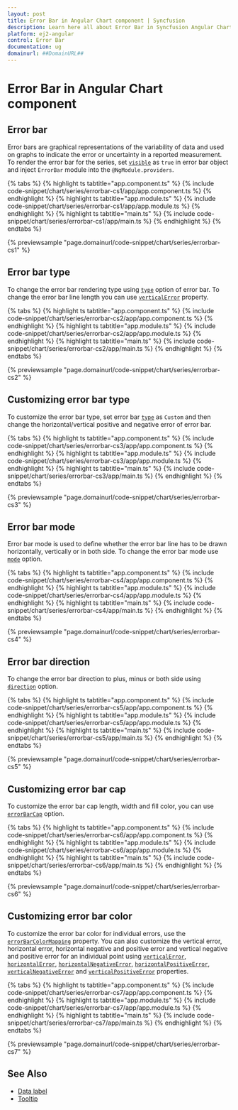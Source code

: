 ```yaml
---
layout: post
title: Error Bar in Angular Chart component | Syncfusion
description: Learn here all about Error Bar in Syncfusion Angular Chart component of Syncfusion Essential JS 2 and more.
platform: ej2-angular
control: Error Bar
documentation: ug
domainurl: ##DomainURL##
---
```


# Error Bar in Angular Chart component

## Error bar

Error bars are graphical representations of the variability of data and used on graphs to indicate the error or uncertainty in a reported measurement. To render the error bar for the series, set [`visible`](https://ej2.syncfusion.com/angular/documentation/api/chart/seriesDirective/#type) as `true` in error bar object and inject `ErrorBar` module into the `@NgModule.providers`.

{% tabs %}
{% highlight ts tabtitle="app.component.ts" %}
{% include code-snippet/chart/series/errorbar-cs1/app/app.component.ts %}
{% endhighlight %}
{% highlight ts tabtitle="app.module.ts" %}
{% include code-snippet/chart/series/errorbar-cs1/app/app.module.ts %}
{% endhighlight %}
{% highlight ts tabtitle="main.ts" %}
{% include code-snippet/chart/series/errorbar-cs1/app/main.ts %}
{% endhighlight %}
{% endtabs %}
  
{% previewsample "page.domainurl/code-snippet/chart/series/errorbar-cs1" %}

## Error bar type

To change the error bar rendering type using [`type`](https://ej2.syncfusion.com/angular/documentation/api/chart/errorBarSettingsModel/#type) option of error bar. To change the error bar line length you can use [`verticalError`](https://ej2.syncfusion.com/angular/documentation/api/chart/errorBarSettingsModel/#verticalError) property.

{% tabs %}
{% highlight ts tabtitle="app.component.ts" %}
{% include code-snippet/chart/series/errorbar-cs2/app/app.component.ts %}
{% endhighlight %}
{% highlight ts tabtitle="app.module.ts" %}
{% include code-snippet/chart/series/errorbar-cs2/app/app.module.ts %}
{% endhighlight %}
{% highlight ts tabtitle="main.ts" %}
{% include code-snippet/chart/series/errorbar-cs2/app/main.ts %}
{% endhighlight %}
{% endtabs %}
  
{% previewsample "page.domainurl/code-snippet/chart/series/errorbar-cs2" %}

## Customizing error bar type

To customize the error bar type, set error bar [`type`](https://ej2.syncfusion.com/angular/documentation/api/chart/errorBarSettingsModel/#type) as `Custom` and then change the horizontal/vertical positive and negative error of error bar.

{% tabs %}
{% highlight ts tabtitle="app.component.ts" %}
{% include code-snippet/chart/series/errorbar-cs3/app/app.component.ts %}
{% endhighlight %}
{% highlight ts tabtitle="app.module.ts" %}
{% include code-snippet/chart/series/errorbar-cs3/app/app.module.ts %}
{% endhighlight %}
{% highlight ts tabtitle="main.ts" %}
{% include code-snippet/chart/series/errorbar-cs3/app/main.ts %}
{% endhighlight %}
{% endtabs %}
  
{% previewsample "page.domainurl/code-snippet/chart/series/errorbar-cs3" %}

## Error bar mode

Error bar mode is used to define whether the error bar line has to be drawn horizontally, vertically or in both side. To change the error bar mode use [`mode`](https://ej2.syncfusion.com/angular/documentation/api/chart/errorBarSettingsModel/#mode) option.

{% tabs %}
{% highlight ts tabtitle="app.component.ts" %}
{% include code-snippet/chart/series/errorbar-cs4/app/app.component.ts %}
{% endhighlight %}
{% highlight ts tabtitle="app.module.ts" %}
{% include code-snippet/chart/series/errorbar-cs4/app/app.module.ts %}
{% endhighlight %}
{% highlight ts tabtitle="main.ts" %}
{% include code-snippet/chart/series/errorbar-cs4/app/main.ts %}
{% endhighlight %}
{% endtabs %}
  
{% previewsample "page.domainurl/code-snippet/chart/series/errorbar-cs4" %}

## Error bar direction

To change the error bar direction to plus, minus or both side using [`direction`](https://ej2.syncfusion.com/angular/documentation/api/chart/errorBarSettingsModel/#direction) option.

{% tabs %}
{% highlight ts tabtitle="app.component.ts" %}
{% include code-snippet/chart/series/errorbar-cs5/app/app.component.ts %}
{% endhighlight %}
{% highlight ts tabtitle="app.module.ts" %}
{% include code-snippet/chart/series/errorbar-cs5/app/app.module.ts %}
{% endhighlight %}
{% highlight ts tabtitle="main.ts" %}
{% include code-snippet/chart/series/errorbar-cs5/app/main.ts %}
{% endhighlight %}
{% endtabs %}
  
{% previewsample "page.domainurl/code-snippet/chart/series/errorbar-cs5" %}

## Customizing error bar cap

To customize the error bar cap length, width and fill color, you can use [`errorBarCap`](https://ej2.syncfusion.com/angular/documentation/api/chart/errorBarCapSettingsModel/) option.

{% tabs %}
{% highlight ts tabtitle="app.component.ts" %}
{% include code-snippet/chart/series/errorbar-cs6/app/app.component.ts %}
{% endhighlight %}
{% highlight ts tabtitle="app.module.ts" %}
{% include code-snippet/chart/series/errorbar-cs6/app/app.module.ts %}
{% endhighlight %}
{% highlight ts tabtitle="main.ts" %}
{% include code-snippet/chart/series/errorbar-cs6/app/main.ts %}
{% endhighlight %}
{% endtabs %}
  
{% previewsample "page.domainurl/code-snippet/chart/series/errorbar-cs6" %}

## Customizing error bar color

To customize the error bar color for individual errors, use the [`errorBarColorMapping`](https://ej2.syncfusion.com/angular/documentation/api/chart/errorBarSettingsModel/#errorbarcolormapping) property. You can also customize the vertical error, horizontal error, horizontal negative and positive error and vertical negative and positive error for an individual point using [`verticalError`](https://ej2.syncfusion.com/angular/documentation/api/chart/errorBarSettingsModel/#verticalerror), [`horizontalError`](https://ej2.syncfusion.com/angular/documentation/api/chart/errorBarSettingsModel/#horizontalerror), [`horizontalNegativeError`](https://ej2.syncfusion.com/angular/documentation/api/chart/errorBarSettingsModel/#horizontalnegativeerror), [`horizontalPositiveError`](https://ej2.syncfusion.com/angular/documentation/api/chart/errorBarSettingsModel/#horizontalpositiveerror), [`verticalNegativeError`](https://ej2.syncfusion.com/angular/documentation/api/chart/errorBarSettingsModel/#verticalnegativeerror) and [`verticalPositiveError`](https://ej2.syncfusion.com/angular/documentation/api/chart/errorBarSettingsModel/#verticalpositiveerror) properties.

{% tabs %}
{% highlight ts tabtitle="app.component.ts" %}
{% include code-snippet/chart/series/errorbar-cs7/app/app.component.ts %}
{% endhighlight %}
{% highlight ts tabtitle="app.module.ts" %}
{% include code-snippet/chart/series/errorbar-cs7/app/app.module.ts %}
{% endhighlight %}
{% highlight ts tabtitle="main.ts" %}
{% include code-snippet/chart/series/errorbar-cs7/app/main.ts %}
{% endhighlight %}
{% endtabs %}
  
{% previewsample "page.domainurl/code-snippet/chart/series/errorbar-cs7" %}

## See Also

* [Data label](../data-labels/)
* [Tooltip](../tool-tip/)